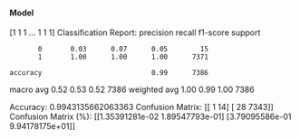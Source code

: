 #### Model
[1 1 1 ... 1 1 1]
Classification Report:
              precision    recall  f1-score   support

           0       0.03      0.07      0.05        15
           1       1.00      1.00      1.00      7371

    accuracy                           0.99      7386
   macro avg       0.52      0.53      0.52      7386
weighted avg       1.00      0.99      1.00      7386

Accuracy: 0.9943135662063363
Confusion Matrix:
[[   1   14]
 [  28 7343]]
Confusion Matrix (%):
[[1.35391281e-02 1.89547793e-01]
 [3.79095586e-01 9.94178175e+01]]
